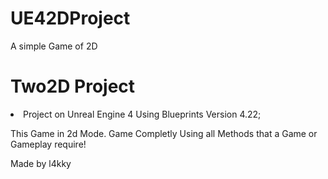 
# UE42DProject
 A simple Game of 2D 

<h1> Two2D Project </h1>

<li> 
    Project on Unreal Engine 4 
    Using Blueprints 
    Version 4.22;
</li>

<div>
    <p> This Game in 2d Mode. Game Completly Using all Methods that a Game or Gameplay require!  </p>
    <span> Made by l4kky </span>
</div>